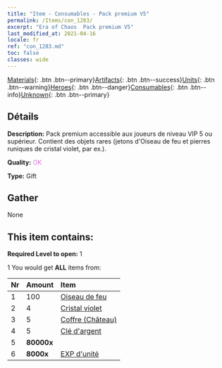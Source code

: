 ```yaml
---
title: "Item - Consumables - Pack premium V5"
permalink: /Items/con_1283/
excerpt: "Era of Chaos  Pack premium V5"
last_modified_at: 2021-04-16
locale: fr
ref: "con_1283.md"
toc: false
classes: wide
---
```

 [Materials](/fr/Items/){: .btn .btn--primary}[Artifacts](/fr/Items/Artifacts/){: .btn .btn--success}[Units](/fr/Items/Units/){: .btn .btn--warning}[Heroes](/fr/Items/Heroes/){: .btn .btn--danger}[Consumables](/fr/Items/Consumables/){: .btn .btn--info}[Unknown](/fr/Items/Unknown/){: .btn .btn--primary}

## Détails
 **Description:** Pack premium accessible aux joueurs de niveau VIP 5 ou supérieur. Contient des objets rares (jetons d'Oiseau de feu et pierres runiques de cristal violet, par ex.).

 **Quality:** <span style="color: #DA70D6">OK</span>

 **Type:** Gift

## Gather

  None

## This item contains:

 **Required Level to open:** 1

 1 You would get **ALL** items  from:

  | Nr | Amount |     Item    |
  |:---|:-------|:------------|
  | 1 | 100 | [Oiseau de feu](/fr/Items/unt_268/) |  | 
  | 2 | 4 | [Cristal violet](/fr/Items/con_720/) |  | 
  | 3 | 5 | [Coffre (Château)](/fr/Items/con_1269/) |  | 
  | 4 | 5 | [Clé d'argent](/fr/Items/con_693/) |  | 
  | 5 |  **80000x** | <i class="fas fa-coins"/> |  | 
  | 6 |  **8000x** | [EXP d'unité](/fr/Items/con_902/) |  | 
